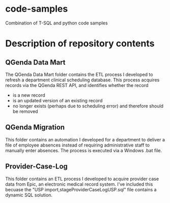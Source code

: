 # code-samples
Combination of T-SQL and python code samples

# Description of repository contents
## QGenda Data Mart
The QGenda Data Mart folder contains the ETL process I developed to refresh a department clinical scheduling database.
This process acquires records via the QGenda REST API, and identifies whether the record
- is a new record
- is an updated version of an existing record
- no longer exists (perhaps due to scheduling error) and therefore should be removed

## QGenda Migration
This folder contains an automation I developed for a department to deliver a file of employee absences instead of 
requiring administrative staff to manually enter absences.  The process is executed via a Windows .bat file.

## Provider-Case-Log
This folder contains an ETL process I developed to acquire provider case data from Epic, an electronic medical record
system.  I've included this becuase the "USP import,stageProviderCaseLogUSP.sql" file contains a dynamic SQL solution.